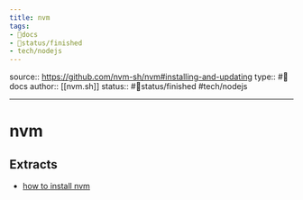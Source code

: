 ```yaml
---
title: nvm
tags:
- 📖docs
- 🚦status/finished
- tech/nodejs
---
```


source:: https://github.com/nvm-sh/nvm#installing-and-updating
type:: #📖docs
author:: [[nvm.sh]]
status:: #🚦status/finished
#tech/nodejs 

---

# nvm

## Extracts

- [how to install nvm](/Extracts/how%20to%20install%20nvm.md)
